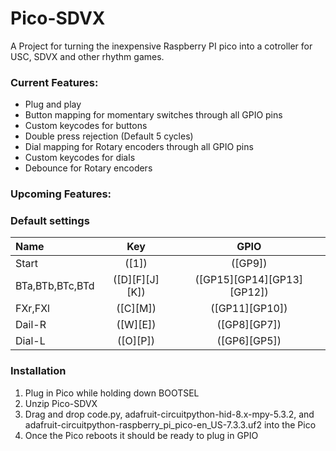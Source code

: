 # Pico-SDVX

A Project for turning the inexpensive Raspberry PI pico into a cotroller for USC, SDVX and other rhythm games.


### Current Features:
- Plug and play
- Button mapping for momentary switches through all GPIO pins
- Custom keycodes for buttons
- Double press rejection (Default 5 cycles)
- Dial mapping for Rotary encoders through all GPIO pins
- Custom keycodes for dials
- Debounce for Rotary encoders

### Upcoming Features:



### Default settings
Name | Key| GPIO
|:--|:--:|:--:|
Start | ([1]) | ([GP9])
BTa,BTb,BTc,BTd | ([D][F][J][K]) | ([GP15][GP14][GP13][GP12])
FXr,FXl | ([C][M]) | ([GP11][GP10])
Dail-R | ([W][E]) | ([GP8][GP7])
Dial-L | ([O][P]) | ([GP6][GP5])



### Installation

1. Plug in Pico while holding down BOOTSEL
2. Unzip Pico-SDVX
3. Drag and drop code.py, adafruit-circuitpython-hid-8.x-mpy-5.3.2, and adafruit-circuitpython-raspberry_pi_pico-en_US-7.3.3.uf2 into the Pico
4. Once the Pico reboots it should be ready to plug in GPIO 


